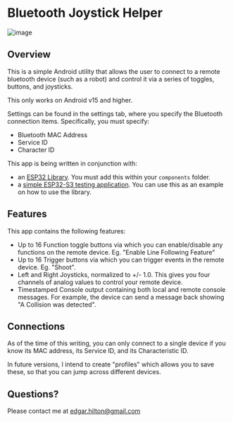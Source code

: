 # Bluetooth Joystick Helper

![image](https://github.com/user-attachments/assets/51b72aab-a875-41ea-9417-1bc484232290)


## Overview

This is a simple Android utility that allows the user to connect to a remote bluetooth device (such as a robot)
and control it via a series of toggles, buttons, and joysticks. 

This only works on Android v15 and higher.

Settings can be found in the settings tab, where you specify the Bluetooth connection items. Specifically, you must specify:

- Bluetooth MAC Address
- Service ID
- Character ID

This app is being written in conjunction with:

- an [ESP32 Library](https://github.com/efhilton/BluetoothJoystickLibraryESP32).  You must add this within your `components` folder.
- a [simple ESP32-S3 testing application](https://github.com/efhilton/BluetoothJoystickLibraryESP32Test). You can use this as an example on how to use the library.

## Features
This app contains the following features:

- Up to 16 Function toggle buttons via which you can enable/disable any functions on the remote device. Eg. "Enable Line Following Feature"
- Up to 16 Trigger buttons via which you can trigger events in the remote device. Eg. "Shoot".
- Left and Right Joysticks, normalized to +/- 1.0. This gives you four channels of analog values to control your remote device.
- Timestamped Console output containing both local and remote console messages. For example, the device can send a message back showing "A Collision was detected".

## Connections
As of the time of this writing, you can only connect to a single device if you know its MAC address, its Service ID, and its Characteristic ID.  

In future versions, I intend to create "profiles" which allows you to save these, so that you can jump across different devices. 

## Questions?

Please contact me at [edgar.hilton@gmail.com](mailto:edgar.hilton@gmail.com)

